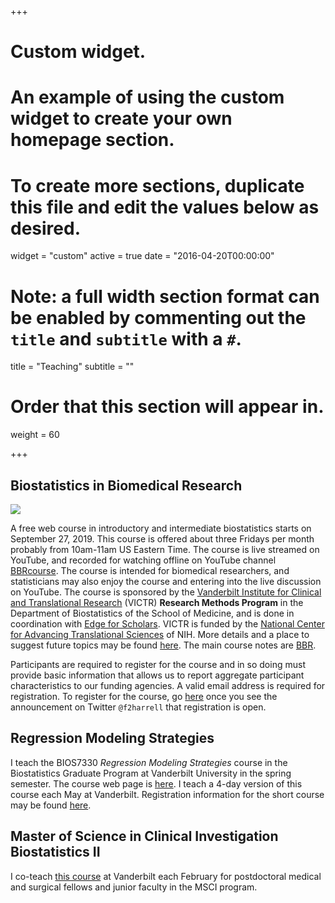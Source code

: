 +++
# Custom widget.
# An example of using the custom widget to create your own homepage section.
# To create more sections, duplicate this file and edit the values below as desired.
widget = "custom"
active = true
date = "2016-04-20T00:00:00"

# Note: a full width section format can be enabled by commenting out the `title` and `subtitle` with a `#`.
title = "Teaching"
subtitle = ""

# Order that this section will appear in.
weight = 60

+++

## Biostatistics in Biomedical Research
![](/img/headers/bbrlogo.png)

A free web course in introductory and intermediate biostatistics
starts on September 27, 2019.  This course is offered about three Fridays
per month probably from 10am-11am US Eastern Time.  The course is live streamed
on YouTube, and recorded for watching offline on YouTube channel
[BBRcourse](https://www.youtube.com/channel/UC-o_ZZ0tuFUYn8e8rf-QURA).
The course is intended for biomedical researchers, and 
statisticians may also enjoy the course and entering into the live
discussion on YouTube.  The course is sponsored by the [Vanderbilt
Institute for Clinical and Translational
Research](https://victr.vumc.org) (VICTR) **Research Methods Program**
in the Department of Biostatistics  of the School of Medicine, and is done
in coordination with [Edge for Scholars](https://edgeforscholars.org).
VICTR is funded by the [National Center for Advancing Translational
Sciences](https://ncats.nih.gov) of NIH.  More
details and a place to suggest future topics may be found
[here](https://discourse.datamethods.org/t/bbr-video-course).  The
main course notes are [BBR](http://hbiostat.org/doc/bbr.pdf).

Participants are required to register for the course and in so doing
must provide basic information that allows us to report aggregate
participant characteristics to our funding agencies.  A valid email
address is required for registration.  To register for the course, go
[here](to-be-determined) once you see the announcement on Twitter `@f2harrell` that
registration is open. 

## Regression Modeling Strategies
I teach the BIOS7330 _Regression Modeling Strategies_ course in the
Biostatistics Graduate Program at Vanderbilt University in the spring
semester.  The course web page is
[here](http://biostat.mc.vanderbilt.edu/CourseBios330).  I teach a
4-day version of this course each May at Vanderbilt.  Registration
information for the short course may be found
[here](http://biostat.mc.vanderbilt.edu/RmS).

## Master of Science in Clinical Investigation Biostatistics II
I co-teach [this
course](http://biostat.mc.vanderbilt.edu/MsciBiostatII) at
Vanderbilt each February for postdoctoral medical and surgical fellows
and junior faculty in the MSCI program.

